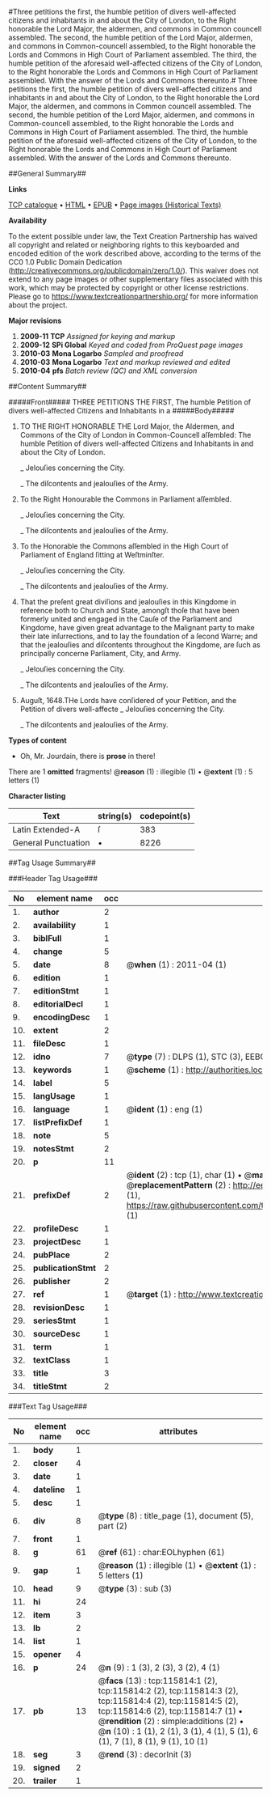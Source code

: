 #Three petitions the first, the humble petition of divers well-affected citizens and inhabitants in and about the City of London, to the Right honorable the Lord Major, the aldermen, and commons in Common councell assembled. The second, the humble petition of the Lord Major, aldermen, and commons in Common-councell assembled, to the Right honorable the Lords and Commons in High Court of Parliament assembled. The third, the humble petition of the aforesaid well-affected citizens of the City of London, to the Right honorable the Lords and Commons in High Court of Parliament assembled. With the answer of the Lords and Commons thereunto.#
Three petitions the first, the humble petition of divers well-affected citizens and inhabitants in and about the City of London, to the Right honorable the Lord Major, the aldermen, and commons in Common councell assembled. The second, the humble petition of the Lord Major, aldermen, and commons in Common-councell assembled, to the Right honorable the Lords and Commons in High Court of Parliament assembled. The third, the humble petition of the aforesaid well-affected citizens of the City of London, to the Right honorable the Lords and Commons in High Court of Parliament assembled. With the answer of the Lords and Commons thereunto.

##General Summary##

**Links**

[TCP catalogue](http://www.ota.ox.ac.uk/tcp/)  • 
[HTML](http://tei.it.ox.ac.uk/tcp/Texts-HTML/free/A94/A94328.html)  • 
[EPUB](http://tei.it.ox.ac.uk/tcp/Texts-EPUB/free/A94/A94328.epub) • 
[Page images (Historical Texts)](https://historicaltexts.jisc.ac.uk/eebo-99863604e)

**Availability**

To the extent possible under law, the Text Creation Partnership has waived all copyright and related or neighboring rights to this keyboarded and encoded edition of the work described above, according to the terms of the CC0 1.0 Public Domain Dedication (http://creativecommons.org/publicdomain/zero/1.0/). This waiver does not extend to any page images or other supplementary files associated with this work, which may be protected by copyright or other license restrictions. Please go to https://www.textcreationpartnership.org/ for more information about the project.

**Major revisions**

1. __2009-11__ __TCP__ *Assigned for keying and markup*
1. __2009-12__ __SPi Global__ *Keyed and coded from ProQuest page images*
1. __2010-03__ __Mona Logarbo__ *Sampled and proofread*
1. __2010-03__ __Mona Logarbo__ *Text and markup reviewed and edited*
1. __2010-04__ __pfs__ *Batch review (QC) and XML conversion*

##Content Summary##

#####Front#####
THREE PETITIONS THE FIRST, The humble Petition of divers well-affected Citizens and Inhabitants in a
#####Body#####

1. TO THE RIGHT HONORABLE THE Lord Major, the Aldermen, and Commons of the City of London in Common-Councell aſſembled: The humble Petition of divers well-affected Citizens and Inhabitants in and about the City of London.

    _ Jelouſies concerning the City.

    _ The diſcontents and jealouſies of the Army.

1. To the Right Honourable the Commons in Parliament aſſembled.

    _ Jelouſies concerning the City.

    _ The diſcontents and jealouſies of the Army.

1. To the Honorable the Commons aſſembled in the High Court of Parliament of England ſitting at Weſtminſter.

    _ Jelouſies concerning the City.

    _ The diſcontents and jealouſies of the Army.

1. That the preſent great diviſions and jealouſies in this Kingdome in reference both to Church and State, amongſt thoſe that have been formerly united and engaged in the Cauſe of the Parliament and Kingdome, have given great advantage to the Malignant party to make their late inſurrections, and to lay the foundation of a ſecond Warre; and that the jealouſies and diſcontents throughout the Kingdome, are ſuch as principally concerne Parliament, City, and Army.

    _ Jelouſies concerning the City.

    _ The diſcontents and jealouſies of the Army.
31. Auguſt, 1648.THe Lords have conſidered of your Petition, and the Petition of divers well-affecte
    _ Jelouſies concerning the City.

    _ The diſcontents and jealouſies of the Army.

**Types of content**

  * Oh, Mr. Jourdain, there is **prose** in there!

There are 1 **omitted** fragments! 
 @__reason__ (1) : illegible (1)  •  @__extent__ (1) : 5 letters (1)

**Character listing**


|Text|string(s)|codepoint(s)|
|---|---|---|
|Latin Extended-A|ſ|383|
|General Punctuation|•|8226|

##Tag Usage Summary##

###Header Tag Usage###

|No|element name|occ|attributes|
|---|---|---|---|
|1.|__author__|2||
|2.|__availability__|1||
|3.|__biblFull__|1||
|4.|__change__|5||
|5.|__date__|8| @__when__ (1) : 2011-04 (1)|
|6.|__edition__|1||
|7.|__editionStmt__|1||
|8.|__editorialDecl__|1||
|9.|__encodingDesc__|1||
|10.|__extent__|2||
|11.|__fileDesc__|1||
|12.|__idno__|7| @__type__ (7) : DLPS (1), STC (3), EEBO-CITATION (1), PROQUEST (1), VID (1)|
|13.|__keywords__|1| @__scheme__ (1) : http://authorities.loc.gov/ (1)|
|14.|__label__|5||
|15.|__langUsage__|1||
|16.|__language__|1| @__ident__ (1) : eng (1)|
|17.|__listPrefixDef__|1||
|18.|__note__|5||
|19.|__notesStmt__|2||
|20.|__p__|11||
|21.|__prefixDef__|2| @__ident__ (2) : tcp (1), char (1)  •  @__matchPattern__ (2) : ([0-9\-]+):([0-9IVX]+) (1), (.+) (1)  •  @__replacementPattern__ (2) : http://eebo.chadwyck.com/downloadtiff?vid=$1&page=$2 (1), https://raw.githubusercontent.com/textcreationpartnership/Texts/master/tcpchars.xml#$1 (1)|
|22.|__profileDesc__|1||
|23.|__projectDesc__|1||
|24.|__pubPlace__|2||
|25.|__publicationStmt__|2||
|26.|__publisher__|2||
|27.|__ref__|1| @__target__ (1) : http://www.textcreationpartnership.org/docs/. (1)|
|28.|__revisionDesc__|1||
|29.|__seriesStmt__|1||
|30.|__sourceDesc__|1||
|31.|__term__|1||
|32.|__textClass__|1||
|33.|__title__|3||
|34.|__titleStmt__|2||


###Text Tag Usage###

|No|element name|occ|attributes|
|---|---|---|---|
|1.|__body__|1||
|2.|__closer__|4||
|3.|__date__|1||
|4.|__dateline__|1||
|5.|__desc__|1||
|6.|__div__|8| @__type__ (8) : title_page (1), document (5), part (2)|
|7.|__front__|1||
|8.|__g__|61| @__ref__ (61) : char:EOLhyphen (61)|
|9.|__gap__|1| @__reason__ (1) : illegible (1)  •  @__extent__ (1) : 5 letters (1)|
|10.|__head__|9| @__type__ (3) : sub (3)|
|11.|__hi__|24||
|12.|__item__|3||
|13.|__lb__|2||
|14.|__list__|1||
|15.|__opener__|4||
|16.|__p__|24| @__n__ (9) : 1 (3), 2 (3), 3 (2), 4 (1)|
|17.|__pb__|13| @__facs__ (13) : tcp:115814:1 (2), tcp:115814:2 (2), tcp:115814:3 (2), tcp:115814:4 (2), tcp:115814:5 (2), tcp:115814:6 (2), tcp:115814:7 (1)  •  @__rendition__ (2) : simple:additions (2)  •  @__n__ (10) : 1 (1), 2 (1), 3 (1), 4 (1), 5 (1), 6 (1), 7 (1), 8 (1), 9 (1), 10 (1)|
|18.|__seg__|3| @__rend__ (3) : decorInit (3)|
|19.|__signed__|2||
|20.|__trailer__|1||
